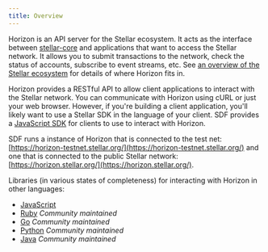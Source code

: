 ```yaml
---
title: Overview
---
```


Horizon is an API server for the Stellar ecosystem.  It acts as the interface between [stellar-core](https://github.com/stellar/stellar-core) and applications that want to access the Stellar network. It allows you to submit transactions to the network, check the status of accounts, subscribe to event streams, etc. See [an overview of the Stellar ecosystem](https://www.stellar.org/developers/learn/) for details of where Horizon fits in.

Horizon provides a RESTful API to allow client applications to interact with the Stellar network. You can communicate with Horizon using cURL or just your web browser. However, if you're building a client application, you'll likely want to use a Stellar SDK in the language of your client.
SDF provides a [JavaScript SDK](https://www.stellar.org/developers/js-stellar-sdk/learn/index.html) for clients to use to interact with Horizon.

SDF runs a instance of Horizon that is connected to the test net: [https://horizon-testnet.stellar.org/](https://horizon-testnet.stellar.org/) and one that is connected to the public Stellar network:
[https://horizon.stellar.org/](https://horizon.stellar.org/).

Libraries (in various states of completeness) for interacting with Horizon in other languages:<br>
- [JavaScript](https://www.stellar.org/developers/learn/js-stellar)
- [Ruby](https://github.com/stellar/ruby-stellar-sdk) *Community maintained*
- [Go](https://github.com/stellar/go-stellar-base) *Community maintained*
- [Python](https://github.com/StellarCN/py-stellar-base) *Community maintained*
- [Java](https://github.com/stellar/java-stellar-base) *Community maintained*
